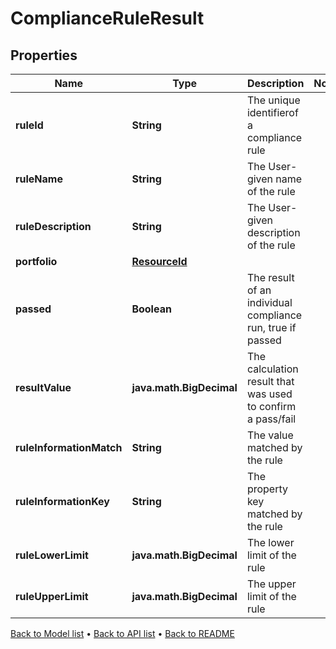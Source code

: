 

# ComplianceRuleResult


## Properties

| Name | Type | Description | Notes |
|------------ | ------------- | ------------- | -------------|
|**ruleId** | **String** | The unique identifierof a compliance rule |  |
|**ruleName** | **String** | The User-given name of the rule |  |
|**ruleDescription** | **String** | The User-given description of the rule |  |
|**portfolio** | [**ResourceId**](ResourceId.md) |  |  |
|**passed** | **Boolean** | The result of an individual compliance run, true if passed |  |
|**resultValue** | **java.math.BigDecimal** | The calculation result that was used to confirm a pass/fail |  |
|**ruleInformationMatch** | **String** | The value matched by the rule |  |
|**ruleInformationKey** | **String** | The property key matched by the rule |  |
|**ruleLowerLimit** | **java.math.BigDecimal** | The lower limit of the rule |  |
|**ruleUpperLimit** | **java.math.BigDecimal** | The upper limit of the rule |  |



[Back to Model list](../README.md#documentation-for-models) &#8226; [Back to API list](../README.md#documentation-for-api-endpoints) &#8226; [Back to README](../README.md)


